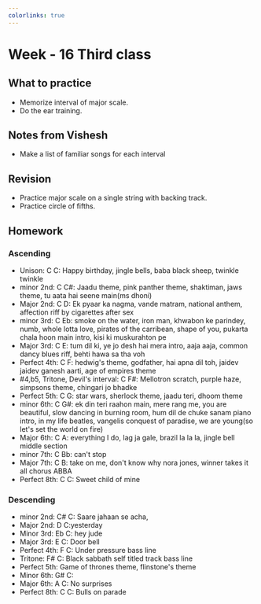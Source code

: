 ```yaml
---
colorlinks: true
---
```


# Week - 16 Third class

## What to practice

- Memorize interval of major scale.
- Do the ear training.

## Notes from Vishesh

- Make a list of familiar songs for each interval

## Revision

- Practice major scale on a single string with backing track.
- Practice circle of fifths.

## Homework

### Ascending
- Unison: C C: Happy birthday, jingle bells, baba black sheep, twinkle twinkle
- minor 2nd: C C#: Jaadu theme, pink panther theme, shaktiman, jaws theme, tu aata hai seene main(ms dhoni)
- Major 2nd: C D: Ek pyaar ka nagma, vande matram, national anthem, affection riff by cigarettes after sex
- minor 3rd: C Eb: smoke on the water, iron man, khwabon ke parindey, numb, whole lotta love, pirates of the carribean, shape of you, pukarta chala hoon main intro, kisi ki muskurahton pe
- Major 3rd: C E: tum dil ki, ye jo desh hai mera intro, aaja aaja, common dancy blues riff, behti hawa sa tha voh
- Perfect 4th: C F: hedwig's theme, godfather, hai apna dil toh, jaidev jaidev ganesh aarti, age of empires theme
- #4,b5, Tritone, Devil's interval: C F#: Mellotron scratch, purple haze, simpsons theme, chingari jo bhadke
- Perfect 5th: C G: star wars, sherlock theme, jaadu teri, dhoom theme
- minor 6th: C G#: ek din teri raahon main, mere rang me, you are beautiful, slow dancing in burning room, hum dil de chuke sanam piano intro, in my life beatles, vangelis conquest of paradise, we are young(so let's set the world on fire)
- Major 6th: C A: everything I do, lag ja gale, brazil la la la, jingle bell middle section
- minor 7th: C Bb: can't stop
- Major 7th: C B: take on me, don't know why nora jones, winner takes it all chorus ABBA
- Perfect 8th: C C: Sweet child of mine

### Descending
- minor 2nd: C# C: Saare jahaan se acha, 
- Major 2nd: D C:yesterday
- Minor 3rd: Eb C: hey jude
- Major 3rd: E C: Door bell
- Perfect 4th: F C: Under pressure bass line
- Tritone: F# C: Black sabbath self titled track bass line
- Perfect 5th: Game of thrones theme, flinstone's theme
- Minor 6th: G# C:
- Major 6th: A C: No surprises
- Perfect 8th: C C: Bulls on parade
